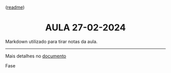 <p align="left">(<a href="../README.md">readme</a>)</p>
<h1 align=center>AULA 27-02-2024</h1>

Markdown utilizado para tirar notas da aula.

---

Mais detalhes no [documento]()

Fase